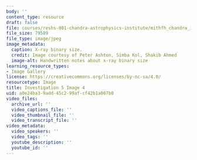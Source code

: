 ```yaml
---
body: ''
content_type: resource
draft: false
file: courses/reshs-001-chandra-astrophysics-institute/mithfh_chandra_inv5_xrbsiz.jpg
file_size: 79509
file_type: image/jpeg
image_metadata:
  caption: X-ray binary size.
  credit: Image courtesy of Peter Ashton, Simba Kol, Shakib Ahmed
  image-alt: Handwritten notes about x-ray binary size
learning_resource_types:
- Image Gallery
license: https://creativecommons.org/licenses/by-nc-sa/4.0/
resourcetype: Image
title: Investigation 5 Image 4
uid: a0e24ba3-9add-45c2-99af-cf42b1a067b0
video_files:
  archive_url: ''
  video_captions_file: ''
  video_thumbnail_file: ''
  video_transcript_file: ''
video_metadata:
  video_speakers: ''
  video_tags: ''
  youtube_description: ''
  youtube_id: ''
---
```

